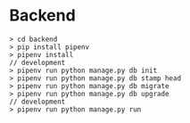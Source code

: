 # Backend
    > cd backend
    > pip install pipenv
    > pipenv install
    // development
    > pipenv run python manage.py db init
    > pipenv run python manage.py db stamp head
    > pipenv run python manage.py db migrate
    > pipenv run python manage.py db upgrade
    // development
    > pipenv run python manage.py run